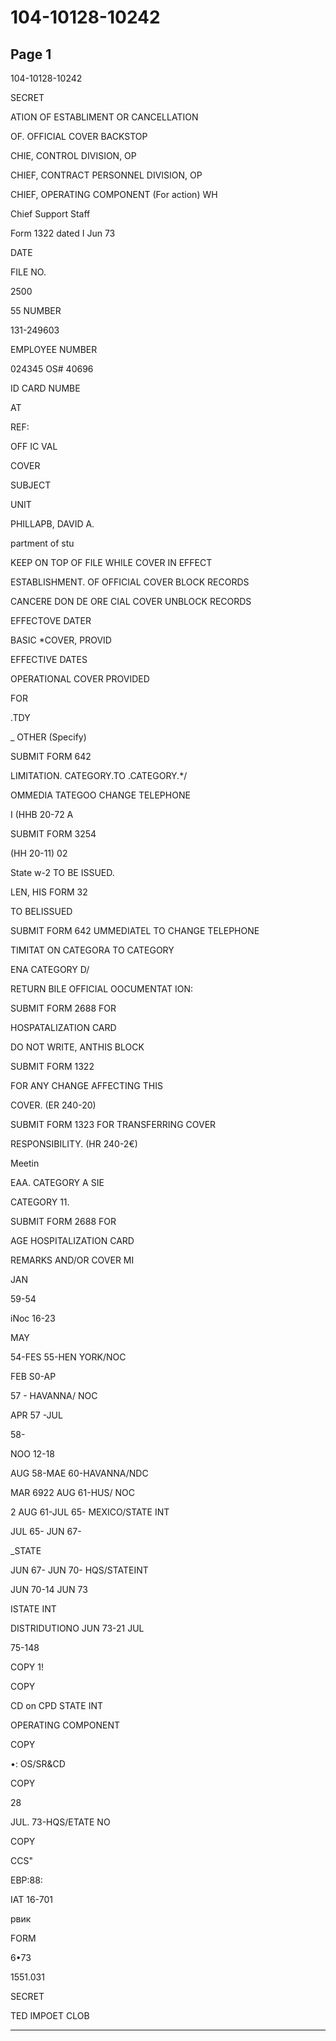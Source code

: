 # 104-10128-10242

## Page 1

104-10128-10242

SECRET

ATION OF ESTABLIMENT OR CANCELLATION

OF. OFFICIAL COVER BACKSTOP

CHIE, CONTROL DIVISION, OP

CHIEF, CONTRACT PERSONNEL DIVISION, OP

CHIEF, OPERATING COMPONENT (For action) WH

Chief Support Staff

Form 1322 dated I Jun 73

DATE

FILE NO.

2500

55 NUMBER

131-249603

EMPLOYEE NUMBER

024345 OS# 40696

ID CARD NUMBE

AT

REF:

OFF IC VAL

COVER

SUBJECT

UNIT

PHILLAPB, DAVID A.

partment of stu

KEEP ON TOP OF FILE WHILE COVER IN EFFECT

ESTABLISHMENT. OF OFFICIAL COVER BLOCK RECORDS

CANCERE DON DE ORE CIAL COVER UNBLOCK RECORDS

EFFECTOVE DATER

BASIC *COVER, PROVID

EFFECTIVE DATES

OPERATIONAL COVER PROVIDED

FOR

.TDY

_ OTHER (Specify)

SUBMIT FORM 642

LIMITATION. CATEGORY.TO .CATEGORY.*/

OMMEDIA TATEGOO CHANGE TELEPHONE

I (HHB 20-72 A

SUBMIT FORM 3254

(HH 20-11) 02

State w-2 TO BE ISSUED.

LEN, HIS FORM 32

TO BELISSUED

SUBMIT FORM 642 UMMEDIATEL TO CHANGE TELEPHONE

TIMITAT ON CATEGORA TO CATEGORY

ENA CATEGORY D/

RETURN BILE OFFICIAL OOCUMENTAT ION:

SUBMIT FORM 2688 FOR

HOSPATALIZATION CARD

DO NOT WRITE, ANTHIS BLOCK

SUBMIT FORM 1322

FOR ANY CHANGE AFFECTING THIS

COVER. (ER 240-20)

SUBMIT FORM 1323 FOR TRANSFERRING COVER

RESPONSIBILITY. (HR 240-2€)

Meetin

EAA. CATEGORY A SIE

CATEGORY 11.

SUBMIT FORM 2688 FOR

AGE HOSPITALIZATION CARD

REMARKS AND/OR COVER MI

JAN

59-54

iNoc 16-23

MAY

54-FES 55-HEN YORK/NOC

FEB S0-AP

57 - HAVANNA/ NOC

APR 57 -JUL

58-

NOO 12-18

AUG 58-MAE 60-HAVANNA/NDC

MAR 6922 AUG 61-HUS/ NOC

2 AUG 61-JUL 65- MEXICO/STATE INT

JUL 65- JUN 67-

_STATE

JUN 67- JUN 70- HQS/STATEINT

JUN 70-14 JUN 73

ISTATE INT

DISTRIDUTIONO JUN 73-21 JUL

75-148

COPY 1!

COPY

CD on CPD STATE INT

OPERATING COMPONENT

COPY

•: OS/SR&CD

COPY

28

JUL. 73-HQS/ETATE NO

COPY

CCS"

EBP:88:

IAT 16-701

рвик

FORM

6•73

1551.031

SECRET

TED IMPOET CLOB

---

